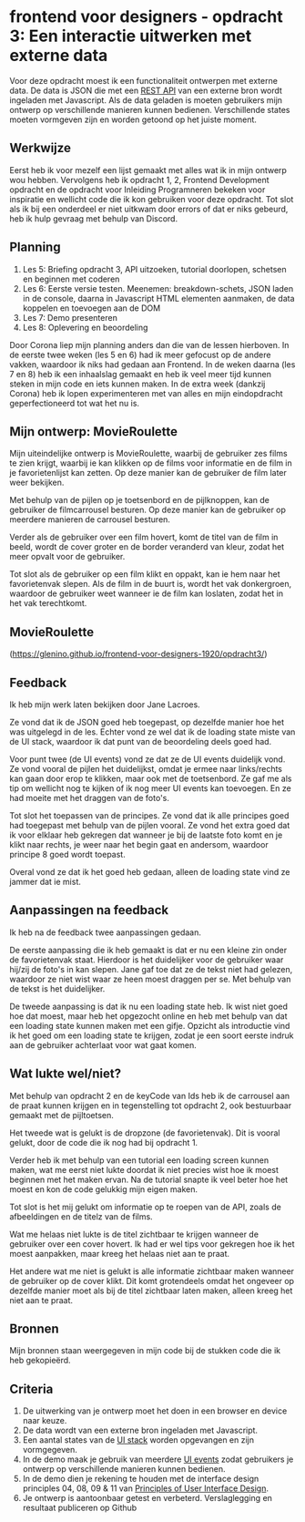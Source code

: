 # frontend voor designers - opdracht 3: Een interactie uitwerken met externe data

Voor deze opdracht moest ik een functionaliteit ontwerpen met externe data. De data is JSON die met een [REST API](https://developer.mozilla.org/en-US/docs/Glossary/REST) van een externe bron wordt ingeladen met Javascript.  Als de data geladen is moeten gebruikers mijn ontwerp op verschillende manieren kunnen bedienen. Verschillende states moeten vormgeven zijn en worden getoond op het juiste moment.


## Werkwijze
Eerst heb ik voor mezelf een lijst gemaakt met alles wat ik in mijn ontwerp wou hebben. Vervolgens heb ik opdracht 1, 2, Frontend Development opdracht en de opdracht voor Inleiding Programneren bekeken voor inspiratie en wellicht code die ik kon gebruiken voor deze opdracht. Tot slot als ik bij een onderdeel er niet uitkwam door errors of dat er niks gebeurd, heb ik hulp gevraag met behulp van Discord.


## Planning
1. Les 5: Briefing opdracht 3, API uitzoeken, tutorial doorlopen, schetsen en beginnen met coderen
2. Les 6: Eerste versie testen. Meenemen: breakdown-schets, JSON laden in de console, daarna in Javascript HTML elementen aanmaken, de data koppelen en toevoegen aan de DOM
3. Les 7: Demo presenteren
4. Les 8: Oplevering en beoordeling

Door Corona liep mijn planning anders dan die van de lessen hierboven. In de eerste twee weken (les 5 en 6) had ik meer gefocust op de andere vakken, waardoor ik niks had gedaan aan Frontend. In de weken daarna (les 7 en 8) heb ik een inhaalslag gemaakt en heb ik veel meer tijd kunnen steken in mijn code en iets kunnen maken. In de extra week (dankzij Corona) heb ik lopen experimenteren met van alles en mijn eindopdracht geperfectioneerd tot wat het nu is.


## Mijn ontwerp: MovieRoulette
Mijn uiteindelijke ontwerp is MovieRoulette, waarbij de gebruiker zes films te zien krijgt, waarbij ie kan klikken op de films voor informatie en de film in je favorietenlijst kan zetten. Op deze manier kan de gebruiker de film later weer bekijken.

Met behulp van de pijlen op je toetsenbord en de pijlknoppen, kan de gebruiker de filmcarrousel besturen. Op deze manier kan de gebruiker op meerdere manieren de carrousel besturen.

Verder als de gebruiker over een film hovert, komt de titel van de film in beeld, wordt de cover groter en de border veranderd van kleur, zodat het meer opvalt voor de gebruiker.

Tot slot als de gebruiker op een film klikt en oppakt, kan ie hem naar het favorietenvak slepen. Als de film in de buurt is, wordt het vak donkergroen, waardoor de gebruiker weet wanneer ie de film kan loslaten, zodat het in het vak terechtkomt.


## MovieRoulette
(https://glenino.github.io/frontend-voor-designers-1920/opdracht3/)


## Feedback
Ik heb mijn werk laten bekijken door Jane Lacroes.

Ze vond dat ik de JSON goed heb toegepast, op dezelfde manier hoe het was uitgelegd in de les.
Echter vond ze wel dat ik de loading state miste van de UI stack, waardoor ik dat punt van de beoordeling deels goed had.

Voor punt twee (de UI events) vond ze dat ze de UI events duidelijk vond. Ze vond vooral de pijlen het duidelijkst, omdat je ermee naar links/rechts kan gaan door erop te klikken, maar ook met de toetsenbord. Ze gaf me als tip om wellicht nog te kijken of ik nog meer UI events kan toevoegen. En ze had moeite met het draggen van de foto's.

Tot slot het toepassen van de principes. Ze vond dat ik alle principes goed had toegepast met behulp van de pijlen vooral. Ze vond het extra goed dat ik voor elklaar heb gekregen dat wanneer je bij de laatste foto komt en je klikt naar rechts, je weer naar het begin gaat en andersom, waardoor  principe 8 goed wordt toepast.

Overal vond ze dat ik het goed heb gedaan, alleen de loading state vind ze jammer dat ie mist.


## Aanpassingen na feedback
Ik heb na de feedback twee aanpassingen gedaan.

De eerste aanpassing die ik heb gemaakt is dat er nu een kleine zin onder de favorietenvak staat. Hierdoor is het duidelijker voor de gebruiker waar hij/zij de foto's in kan slepen. Jane gaf toe dat ze de tekst niet had gelezen, waardoor ze niet wist waar ze heen moest draggen per se. Met behulp van de tekst is het duidelijker.

De tweede aanpassing is dat ik nu een loading state heb. Ik wist niet goed hoe dat moest, maar heb het opgezocht online en heb met behulp van dat een loading state kunnen maken met een gifje. Opzicht als introductie vind ik het goed om een loading state te krijgen, zodat je een soort eerste indruk aan de gebruiker achterlaat voor wat gaat komen.


## Wat lukte wel/niet?
Met behulp van opdracht 2 en de keyCode van Ids heb ik de carrousel aan de praat kunnen krijgen en in tegenstelling tot opdracht 2, ook bestuurbaar gemaakt met de pijltoetsen.

Het tweede wat is gelukt is de dropzone (de favorietenvak). Dit is vooral gelukt, door de code die ik nog had bij opdracht 1.

Verder heb ik met behulp van een tutorial een loading screen kunnen maken, wat me eerst niet lukte doordat ik niet precies wist hoe ik moest beginnen met het maken ervan. Na de tutorial snapte ik veel beter hoe het moest en kon de code gelukkig mijn eigen maken.

Tot slot is het mij gelukt om informatie op te roepen van de API, zoals de afbeeldingen en de titelz van de films.

Wat me helaas niet lukte is de titel zichtbaar te krijgen wanneer de gebruiker over een cover hovert. Ik had er wel tips voor gekregen hoe ik het moest aanpakken, maar kreeg het helaas niet aan te praat.

Het andere wat me niet is gelukt is alle informatie zichtbaar maken wanneer de gebruiker op de cover klikt. Dit komt grotendeels omdat het ongeveer op dezelfde manier moet als bij de titel zichtbaar laten maken, alleen kreeg het niet aan te praat.


## Bronnen
Mijn bronnen staan weergegeven in mijn code bij de stukken code die ik heb gekopieërd.


## Criteria
1. De uitwerking van je ontwerp moet het doen in een browser en device naar keuze.
2. De data wordt van een externe bron ingeladen met Javascript.
3. Een aantal states van de [UI stack](https://www.scotthurff.com/posts/why-your-user-interface-is-awkward-youre-ignoring-the-ui-stack/) worden opgevangen en zijn vormgegeven.
4. In de demo maak je gebruik van meerdere [UI events](https://developer.mozilla.org/en-US/docs/Web/API/UIEvent) zodat gebruikers je ontwerp op verschillende manieren kunnen bedienen.
5. In de demo dien je rekening te houden met de interface design principles 04, 08, 09 & 11 van [Principles of User Interface Design](http://bokardo.com/principles-of-user-interface-design/).
6. Je ontwerp is aantoonbaar getest en verbeterd. Verslaglegging en resultaat publiceren op Github

